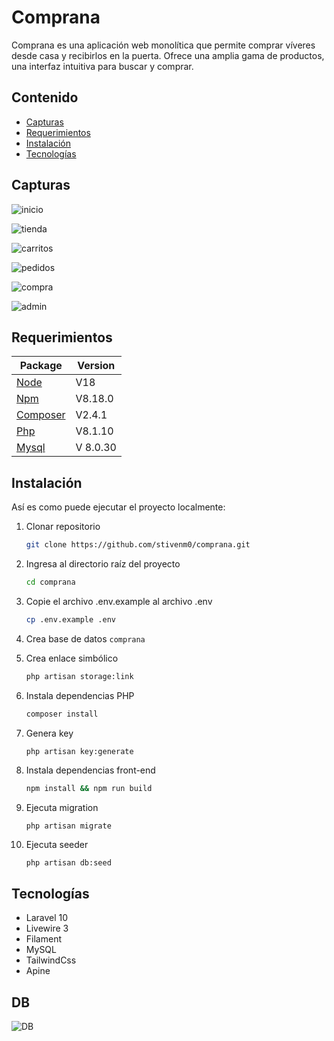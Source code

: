 # Comprana

Comprana es una aplicación web monolítica que permite comprar víveres desde casa y recibirlos en la puerta. Ofrece una amplia gama de productos, una interfaz intuitiva para buscar y comprar.

## Contenido

* [Capturas](#capturas)
* [Requerimientos](#requerimientos)
* [Instalación](#instalación)
* [Tecnologías](#tecnologías)

## Capturas

![inicio](https://raw.github.com/stivenm0/comprana/main/public/img/inicio.png)

![tienda](https://raw.github.com/stivenm0/comprana/main/public/img/tienda.png)

![carritos](https://raw.github.com/stivenm0/comprana/main/public/img/carritos.png)

![pedidos](https://raw.github.com/stivenm0/comprana/main/public/img/pedidos.png)

![compra](https://raw.github.com/stivenm0/comprana/main/public/img/compra.png)

![admin](https://raw.github.com/stivenm0/comprana/main/public/img/admin.png)



## Requerimientos

Package | Version
--- | ---
[Node](https://nodejs.org/en/) | V18
[Npm](https://nodejs.org/en/)  | V8.18.0
[Composer](https://getcomposer.org/)  | V2.4.1
[Php](https://www.php.net/)  | V8.1.10
[Mysql](https://www.mysql.com/)  |V 8.0.30


## Instalación
Así es como puede ejecutar el proyecto localmente:

1. Clonar repositorio
    ```sh
    git clone https://github.com/stivenm0/comprana.git
    ```

1. Ingresa al directorio raíz del proyecto
    ```sh
    cd comprana
    ```

1. Copie el archivo .env.example al archivo .env
    ```sh
    cp .env.example .env
    ```
1. Crea base de datos `comprana` 

1. Crea enlace simbólico 
    ```sh
    php artisan storage:link
    ```

1. Instala dependencias PHP 
    ```sh
    composer install
    ```

1. Genera key 
    ```sh
    php artisan key:generate
    ```

1. Instala dependencias front-end
    ```sh
    npm install && npm run build
    ```

1. Ejecuta migration
    ```
    php artisan migrate
    ```
    
1. Ejecuta seeder
    ```
    php artisan db:seed
    ```


## Tecnologías

* Laravel 10
* Livewire 3
* Filament 
* MySQL
* TailwindCss
* Apine

## DB
![DB](https://raw.github.com/stivenm0/comprana/main/public/img/compranaDB.jpg)
